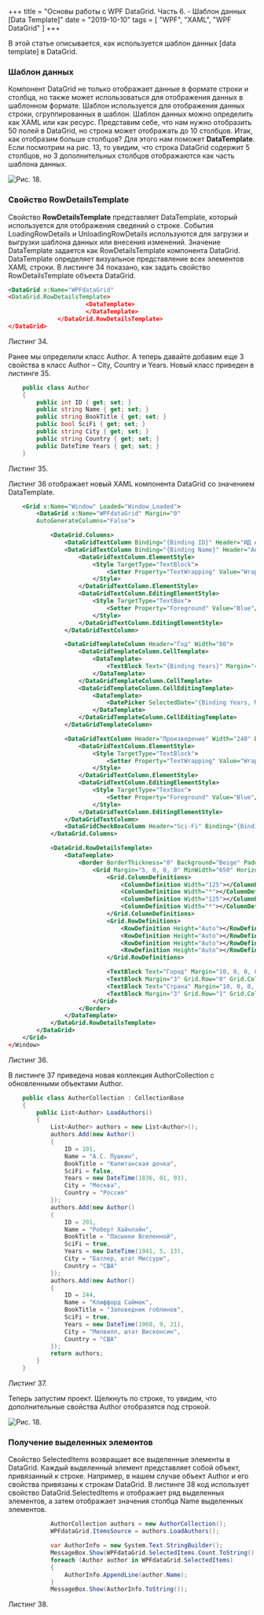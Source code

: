 +++
title = "Основы работы с WPF DataGrid. Часть 6. - Шаблон данных [Data Template]"
date = "2019-10-10"
tags = [
    "WPF",
    "XAML",
    "WPF DataGrid"
]
+++

В этой статье описывается, как используется шаблон данных [data template] в DataGrid.

<!--more-->

### Шаблон данных

Компонент DataGrid не только отображает данные в формате строки и столбца, но также может использоваться для отображения данных в шаблонном формате. Шаблон используется для отображения данных строки, сгруппированных в шаблон. Шаблон данных можно определить как XAML или как ресурс. Представим себе, что нам нужно отобразить 50 полей в DataGrid, но строка может отображать до 10 столбцов. Итак, как отобразим больше столбцов? Для этого нам поможет **DataTemplate**.
Если посмотрим на рис. 13, то увидим, что строка DataGrid содержит 5 столбцов, но 3 дополнительных столбцов отображаются как часть шаблона данных.

![Рис. 18.](https://i.postimg.cc/pT2TG0mf/gb0023.jpg)

### Свойство RowDetailsTemplate

Свойство **RowDetailsTemplate** представляет DataTemplate, который используется для отображения сведений о строке. События LoadingRowDetails и UnloadingRowDetails используются для загрузки и выгрузки шаблона данных или внесения изменений.
Значение DataTemplate задается как RowDetailsTemplate компонента DataGrid. DataTemplate определяет визуальное представление всех элементов XAML строки.
В листинге 34 показано, как задать свойство RowDetailsTemplate объекта DataGrid.
```xml
<DataGrid x:Name="WPFdataGrid"                  
<DataGrid.RowDetailsTemplate>
                      <DataTemplate>
                      </DataTemplate>
              </DataGrid.RowDetailsTemplate>
</DataGrid>
```
Листинг 34.

Ранее мы определили класс Author. А теперь давайте добавим еще 3 свойства в класс Author – City, Country и Years. Новый класс приведен в листинге 35.
```cs
    public class Author
    {
        public int ID { get; set; }
        public string Name { get; set; }
        public string BookTitle { get; set; }
        public bool SciFi { get; set; }
        public string City { get; set; }
        public string Country { get; set; }
        public DateTime Years { get; set; }
    }
```
Листинг 35.

Листинг 36 отображает новый XAML компонента DataGrid со значением DataTemplate.
```xml
    <Grid x:Name="Window" Loaded="Window_Loaded">
        <DataGrid x:Name="WPFdataGrid" Margin="0" 
        AutoGenerateColumns="False">

            <DataGrid.Columns>
                <DataGridTextColumn Binding="{Binding ID}" Header="ИД Автора" IsReadOnly="True"/>
                <DataGridTextColumn Binding="{Binding Name}" Header="Автор" Width="140">
                    <DataGridTextColumn.ElementStyle>
                        <Style TargetType="TextBlock">
                            <Setter Property="TextWrapping" Value="Wrap"/>
                        </Style>
                    </DataGridTextColumn.ElementStyle>
                    <DataGridTextColumn.EditingElementStyle>
                        <Style TargetType="TextBox">
                            <Setter Property="Foreground" Value="Blue"/>
                        </Style>
                    </DataGridTextColumn.EditingElementStyle>
                </DataGridTextColumn>

                <DataGridTemplateColumn Header="Год" Width="80">
                    <DataGridTemplateColumn.CellTemplate>
                        <DataTemplate>
                            <TextBlock Text="{Binding Years}" Margin="4"/>
                        </DataTemplate>
                    </DataGridTemplateColumn.CellTemplate>
                    <DataGridTemplateColumn.CellEditingTemplate>
                        <DataTemplate>
                            <DatePicker SelectedDate="{Binding Years, Mode=TwoWay}"/>
                        </DataTemplate>
                    </DataGridTemplateColumn.CellEditingTemplate>
                </DataGridTemplateColumn>

                <DataGridTextColumn Header="Произведение" Width="240" Binding="{Binding BookTitle}">
                    <DataGridTextColumn.ElementStyle>
                        <Style TargetType="TextBlock">
                            <Setter Property="TextWrapping" Value="Wrap"/>
                        </Style>
                    </DataGridTextColumn.ElementStyle>
                    <DataGridTextColumn.EditingElementStyle>
                        <Style TargetType="TextBox">
                            <Setter Property="Foreground" Value="Blue"/>
                        </Style>
                    </DataGridTextColumn.EditingElementStyle>
                </DataGridTextColumn>
                <DataGridCheckBoxColumn Header="Sci-Fi" Binding="{Binding SciFi}" IsThreeState="True"/>
            </DataGrid.Columns>

            <DataGrid.RowDetailsTemplate>
                <DataTemplate>
                    <Border BorderThickness="0" Background="Beige" Padding="10">
                        <Grid Margin="5, 0, 0, 0" MinWidth="650" HorizontalAlignment="Left">
                            <Grid.ColumnDefinitions>
                                <ColumnDefinition Width="125"></ColumnDefinition>
                                <ColumnDefinition Width="*"></ColumnDefinition>
                                <ColumnDefinition Width="125"></ColumnDefinition>
                                <ColumnDefinition Width="*"></ColumnDefinition>
                            </Grid.ColumnDefinitions>
                            <Grid.RowDefinitions>
                                <RowDefinition Height="Auto"></RowDefinition>
                                <RowDefinition Height="Auto"></RowDefinition>
                                <RowDefinition Height="Auto"></RowDefinition>
                                <RowDefinition Height="Auto"></RowDefinition>
                            </Grid.RowDefinitions>

                            <TextBlock Text="Город" Margin="10, 0, 0, 0" Grid.Row="0" Grid.Column="0" VerticalAlignment="Center" HorizontalAlignment="Left"/>
                            <TextBlock Margin="3" Grid.Row="0" Grid.Column="1" Text="{Binding Path=City}" MaxHeight="35"/>
                            <TextBlock Text="Страна" Margin="10, 0, 0, 0" Grid.Row="1" Grid.Column="0" VerticalAlignment="Center" HorizontalAlignment="Left"/>
                            <TextBlock Margin="3" Grid.Row="1" Grid.Column="1" Text="{Binding Path=Country}" MaxHeight="35"/>
                        </Grid>
                    </Border>
                </DataTemplate>
            </DataGrid.RowDetailsTemplate>
        </DataGrid>
    </Grid>
</Window>
```
Листинг 36.

В листинге 37 приведена новая коллекция AuthorCollection с обновленными объектами Author.
```cs
    public class AuthorCollection : CollectionBase
    {
        public List<Author> LoadAuthors()
        {
            List<Author> authors = new List<Author>();
            authors.Add(new Author()
            {
                ID = 101,
                Name = "А.С. Пушкин",
                BookTitle = "Капитанская дочка",
                SciFi = false,
                Years = new DateTime(1836, 01, 03),
                City = "Москва",
                Country = "Россия"
            });
            authors.Add(new Author()
            {
                ID = 201,
                Name = "Роберт Хайнлайн",
                BookTitle = "Пасынки Вселенной",
                SciFi = true,
                Years = new DateTime(1941, 5, 13),
                City = "Батлер, штат Миссури",
                Country = "США"
            });
            authors.Add(new Author()
            {
                ID = 244,
                Name = "Клиффорд Саймак",
                BookTitle = "Заповедник гоблинов",
                SciFi = true,
                Years = new DateTime(1968, 9, 21),
                City = "Милвилл, штат Висконсин",
                Country = "США"
            });
            return authors;
        }
    }
```
Листинг 37.

Теперь запустим проект. Щелкнуть по строке, то увидим, что дополнительные свойства Author отобразятся под строкой.

![Рис. 18.](https://i.postimg.cc/pT2TG0mf/gb0023.jpg)

### Получение выделенных элементов
Свойство SelectedItems возвращает все выделенные элементы в DataGrid. Каждый выделенный элемент представляет собой объект, привязанный к строке. Например, в нашем случае объект Author и его свойства привязаны к строкам DataGrid.
В листинге 38 код использует свойство DataGrid.SelectedItems и отображает ряд выделенных элементов, а затем отображает значения столбца Name выделенных элементов.
```cs
            AuthorCollection authors = new AuthorCollection();
            WPFdataGrid.ItemsSource = authors.LoadAuthors();

            var AuthorInfo = new System.Text.StringBuilder();
            MessageBox.Show(WPFdataGrid.SelectedItems.Count.ToString() + "Элементы выделены.");
            foreach (Author author in WPFdataGrid.SelectedItems)
            {
                AuthorInfo.AppendLine(author.Name);
            }
            MessageBox.Show(AuthorInfo.ToString());
```
Листинг 38.